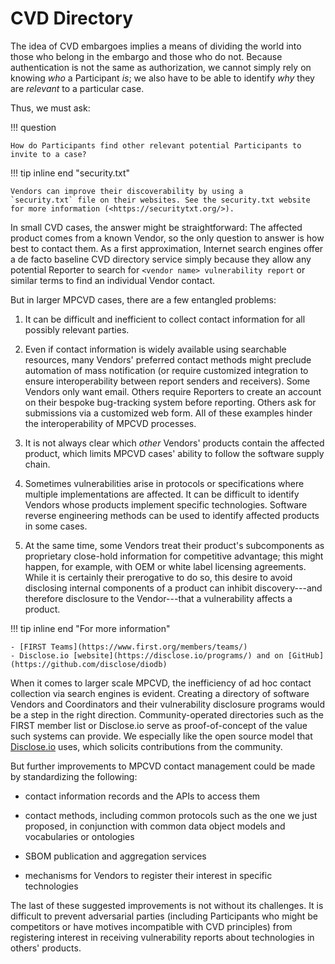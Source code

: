# CVD Directory

The idea of CVD embargoes implies a means of dividing the world into those who belong in
the embargo and those who do not.
Because authentication is not the same as authorization, we cannot simply rely on knowing *who* a Participant
*is*; we also have to be able to identify *why* they are *relevant* to a particular case.

Thus, we must ask: 

!!! question 

    How do Participants find other relevant potential Participants to invite to a case?

!!! tip inline end "security.txt"

    Vendors can improve their discoverability by using a
    `security.txt` file on their websites. See the security.txt website
    for more information (<https://securitytxt.org/>).

In small CVD cases, the answer might be straightforward: The affected product comes from a known Vendor,
so the only question to answer is how best to contact them.
As a first approximation, Internet search engines offer a de facto baseline CVD directory service simply because they
allow any potential Reporter to search for `<vendor name> vulnerability report` or similar terms to find an
individual Vendor contact.

But in larger MPCVD cases, there are a few entangled
problems:

1.  It can be difficult and inefficient to collect contact information
    for all possibly relevant parties.

2.  Even if contact information is widely available using searchable
    resources, many Vendors' preferred contact methods might preclude
    automation of mass notification (or require customized integration
    to ensure interoperability between report senders and receivers).
    Some Vendors only want email. Others require Reporters to create an
    account on their bespoke bug-tracking system before reporting.
    Others ask for submissions via a customized web form. All of these
    examples hinder the interoperability of
    MPCVD
    processes.

3.  It is not always clear which *other* Vendors' products contain the
    affected product, which limits MPCVD cases' ability to follow the software
    supply chain.

4.  Sometimes vulnerabilities arise in protocols or specifications where
    multiple implementations are affected. It can be difficult to
    identify Vendors whose products implement specific technologies.
    Software reverse engineering methods can be used to identify
    affected products in some cases.

5.  At the same time, some Vendors treat their product's subcomponents
    as proprietary close-hold information for competitive advantage;
    this might happen, for example, with OEM or white label licensing agreements.
    While it is certainly their prerogative to do so, this desire to
    avoid disclosing internal components of a product can inhibit
    discovery---and therefore disclosure to the Vendor---that a
    vulnerability affects a product.


!!! tip inline end "For more information"

    - [FIRST Teams](https://www.first.org/members/teams/)
    - Disclose.io [website](https://disclose.io/programs/) and on [GitHub](https://github.com/disclose/diodb)

When it comes to larger scale MPCVD, the inefficiency of ad hoc contact
collection via search engines is evident. Creating a directory of
software Vendors and Coordinators and their vulnerability disclosure
programs would be a step in the right direction. Community-operated
directories such as the FIRST member list or Disclose.io serve as
proof-of-concept of the value such systems can provide. We
especially like the open source model that [Disclose.io](https://disclose.io/) uses, which
solicits contributions from the community.

But further improvements to MPCVD contact management could be made by
standardizing the following:

-   contact information records and the APIs to access them

-   contact methods, including common protocols such as the one we just
    proposed, in conjunction with common data object models and
    vocabularies or ontologies

-   SBOM publication and aggregation services

-   mechanisms for Vendors to register their interest in specific
    technologies

The last of these suggested improvements is not without its challenges.
It is difficult to prevent adversarial parties (including Participants
who might be competitors or have motives incompatible with
CVD principles) from registering interest in receiving vulnerability reports about
technologies in others' products.
